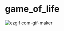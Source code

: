 

# game_of_life

![ezgif com-gif-maker](https://user-images.githubusercontent.com/2257408/131241059-753e3444-9492-40f0-a24c-23fe39cb9502.gif)



